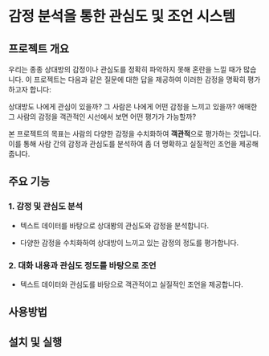 # 감정 분석을 통한 관심도 및 조언 시스템

## 프로젝트 개요

우리는 종종 상대방의 감정이나 관심도를 정확히 파악하지 못해 혼란을 느낄 때가 많습니다. 이 프로젝트는 다음과 같은 질문에 대한 답을 제공하여 이러한 감정을 명확히 평가하고자 합니다:

상대방도 나에게 관심이 있을까?
그 사람은 나에게 어떤 감정을 느끼고 있을까?
애매한 그 사람의 감정을 객관적인 시선에서 보면 어떤 평가가 가능할까?

본 프로젝트의 목표는 사람의 다양한 감정을 수치화하여 **객관적**으로 평가하는 것입니다. 이를 통해 사람 간의 감정과 관심도를 분석하여 좀 더 명확하고 실질적인 조언을 제공해줍니다.

## 주요 기능

### 1. 감정 및 관심도 분석
    
- 텍스트 데이터를 바탕으로 상대봥의 관심도와 감정을 분석합니다.

- 다양한 감정을 수치화하여 상대방이 느끼고 있는 감정의 정도를 평가합니다.

### 2. 대화 내용과 관심도 정도를 바탕으로 조언

- 텍스트 데이터와 관심도를 바탕으로 객관적이고 실질적인 조언을 제공합니다.


## 사용방법

## 설치 및 실행

